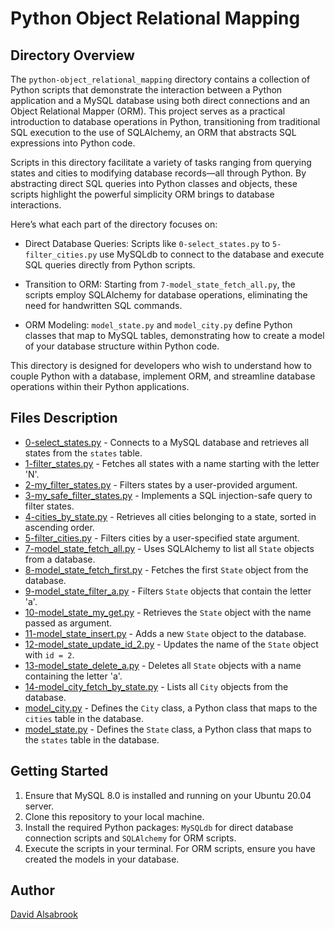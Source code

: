 

# Python Object Relational Mapping

## Directory Overview
The `python-object_relational_mapping` directory contains a collection of Python scripts that demonstrate the interaction between a Python application and a MySQL database using both direct connections and an Object Relational Mapper (ORM). This project serves as a practical introduction to database operations in Python, transitioning from traditional SQL execution to the use of SQLAlchemy, an ORM that abstracts SQL expressions into Python code.

Scripts in this directory facilitate a variety of tasks ranging from querying states and cities to modifying database records—all through Python. By abstracting direct SQL queries into Python classes and objects, these scripts highlight the powerful simplicity ORM brings to database interactions.

Here’s what each part of the directory focuses on:

* Direct Database Queries: Scripts like `0-select_states.py` to `5-filter_cities.py` use MySQLdb to connect to the database and execute SQL queries directly from Python scripts.

* Transition to ORM: Starting from `7-model_state_fetch_all.py`, the scripts employ SQLAlchemy for database operations, eliminating the need for handwritten SQL commands.

* ORM Modeling: `model_state.py` and `model_city.py` define Python classes that map to MySQL tables, demonstrating how to create a model of your database structure within Python code.

This directory is designed for developers who wish to understand how to couple Python with a database, implement ORM, and streamline database operations within their Python applications.

## Files Description

- [0-select_states.py](python-object_relational_mapping/0-select_states.py) - Connects to a MySQL database and retrieves all states from the `states` table.
- [1-filter_states.py](python-object_relational_mapping/1-filter_states.py) - Fetches all states with a name starting with the letter 'N'.
- [2-my_filter_states.py](python-object_relational_mapping/2-my_filter_states.py) - Filters states by a user-provided argument.
- [3-my_safe_filter_states.py](python-object_relational_mapping/3-my_safe_filter_states.py) - Implements a SQL injection-safe query to filter states.
- [4-cities_by_state.py](python-object_relational_mapping/4-cities_by_state.py) - Retrieves all cities belonging to a state, sorted in ascending order.
- [5-filter_cities.py](python-object_relational_mapping/5-filter_cities.py) - Filters cities by a user-specified state argument.
- [7-model_state_fetch_all.py](python-object_relational_mapping/7-model_state_fetch_all.py) - Uses SQLAlchemy to list all `State` objects from a database.
- [8-model_state_fetch_first.py](python-object_relational_mapping/8-model_state_fetch_first.py) - Fetches the first `State` object from the database.
- [9-model_state_filter_a.py](python-object_relational_mapping/9-model_state_filter_a.py) - Filters `State` objects that contain the letter 'a'.
- [10-model_state_my_get.py](python-object_relational_mapping/10-model_state_my_get.py) - Retrieves the `State` object with the name passed as argument.
- [11-model_state_insert.py](python-object_relational_mapping/11-model_state_insert.py) - Adds a new `State` object to the database.
- [12-model_state_update_id_2.py](python-object_relational_mapping/12-model_state_update_id_2.py) - Updates the name of the `State` object with `id = 2`.
- [13-model_state_delete_a.py](python-object_relational_mapping/13-model_state_delete_a.py) - Deletes all `State` objects with a name containing the letter 'a'.
- [14-model_city_fetch_by_state.py](python-object_relational_mapping/14-model_city_fetch_by_state.py) - Lists all `City` objects from the database.
- [model_city.py](python-object_relational_mapping/model_city.py) - Defines the `City` class, a Python class that maps to the `cities` table in the database.
- [model_state.py](python-object_relational_mapping/model_state.py) - Defines the `State` class, a Python class that maps to the `states` table in the database.

## Getting Started

1. Ensure that MySQL 8.0 is installed and running on your Ubuntu 20.04 server.
2. Clone this repository to your local machine.
3. Install the required Python packages: `MySQLdb` for direct database connection scripts and `SQLAlchemy` for ORM scripts.
4. Execute the scripts in your terminal. For ORM scripts, ensure you have created the models in your database.

## Author

[David Alsabrook](https://github.com/DAlsabrook)

